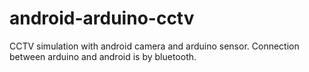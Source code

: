 # android-arduino-cctv

CCTV simulation with android camera and arduino sensor. Connection between arduino and android is by bluetooth.
